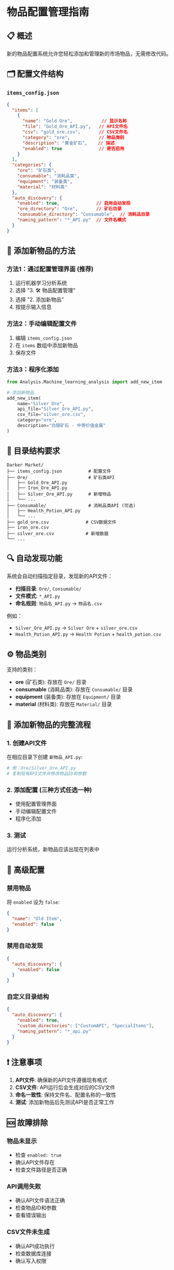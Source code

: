 # 物品配置管理指南

## 📋 概述

新的物品配置系统允许您轻松添加和管理新的市场物品，无需修改代码。

## 🗂️ 配置文件结构

### `items_config.json`
```json
{
  "items": [
    {
      "name": "Gold Ore",           // 显示名称
      "file": "Gold_Ore_API.py",   // API文件名
      "csv": "gold_ore.csv",       // CSV文件名
      "category": "ore",           // 物品类别
      "description": "黄金矿石",    // 描述
      "enabled": true              // 是否启用
    }
  ],
  "categories": {
    "ore": "矿石类",
    "consumable": "消耗品类",
    "equipment": "装备类",
    "material": "材料类"
  },
  "auto_discovery": {
    "enabled": true,              // 启用自动发现
    "ore_directory": "Ore",       // 矿石目录
    "consumable_directory": "Consumable",  // 消耗品目录
    "naming_pattern": "*_API.py"  // 文件名模式
  }
}
```

## 🚀 添加新物品的方法

### 方法1：通过配置管理界面 (推荐)
1. 运行机器学习分析系统
2. 选择 "3. 🛠️ 物品配置管理"
3. 选择 "2. 添加新物品"
4. 按提示输入信息

### 方法2：手动编辑配置文件
1. 编辑 `items_config.json`
2. 在 `items` 数组中添加新物品
3. 保存文件

### 方法3：程序化添加
```python
from Analysis.Machine_learning_analysis import add_new_item

# 添加新物品
add_new_item(
    name="Silver Ore",
    api_file="Silver_Ore_API.py", 
    csv_file="silver_ore.csv",
    category="ore",
    description="白银矿石 - 中等价值金属"
)
```

## 📁 目录结构要求

```
Darker Market/
├── items_config.json          # 配置文件
├── Ore/                       # 矿石类API
│   ├── Gold_Ore_API.py
│   ├── Iron_Ore_API.py
│   ├── Silver_Ore_API.py      # 新增物品
│   └── ...
├── Consumable/                # 消耗品类API (可选)
│   ├── Health_Potion_API.py
│   └── ...
├── gold_ore.csv              # CSV数据文件
├── iron_ore.csv
├── silver_ore.csv            # 新增数据
└── ...
```

## 🔍 自动发现功能

系统会自动扫描指定目录，发现新的API文件：

- **扫描目录**: `Ore/`, `Consumable/`
- **文件模式**: `*_API.py`
- **命名规则**: `物品名_API.py` → `物品名.csv`

例如：
- `Silver_Ore_API.py` → `Silver Ore` + `silver_ore.csv`
- `Health_Potion_API.py` → `Health Potion` + `health_potion.csv`

## ⚙️ 物品类别

支持的类别：
- **ore** (矿石类): 存放在 `Ore/` 目录
- **consumable** (消耗品类): 存放在 `Consumable/` 目录  
- **equipment** (装备类): 存放在 `Equipment/` 目录
- **material** (材料类): 存放在 `Material/` 目录

## 📝 添加新物品的完整流程

### 1. 创建API文件
在相应目录下创建 `新物品_API.py`:
```python
# 例：Ore/Silver_Ore_API.py
# 复制现有API文件并修改物品ID和参数
```

### 2. 添加配置 (三种方式任选一种)
- 使用配置管理界面
- 手动编辑配置文件
- 程序化添加

### 3. 测试
运行分析系统，新物品应该出现在列表中

## 🔧 高级配置

### 禁用物品
将 `enabled` 设为 `false`:
```json
{
  "name": "Old Item",
  "enabled": false
}
```

### 禁用自动发现
```json
{
  "auto_discovery": {
    "enabled": false
  }
}
```

### 自定义目录结构
```json
{
  "auto_discovery": {
    "enabled": true,
    "custom_directories": ["CustomAPI", "SpecialItems"],
    "naming_pattern": "*_api.py"
  }
}
```

## ❗ 注意事项

1. **API文件**: 确保新的API文件遵循现有格式
2. **CSV文件**: API运行后会生成对应的CSV文件
3. **命名一致性**: 保持文件名、配置名称的一致性
4. **测试**: 添加新物品后先测试API是否正常工作

## 🆘 故障排除

### 物品未显示
- 检查 `enabled: true`
- 确认API文件存在
- 检查文件路径是否正确

### API调用失败
- 确认API文件语法正确
- 检查物品ID和参数
- 查看错误输出

### CSV文件未生成
- 确认API成功执行
- 检查数据库连接
- 确认写入权限
